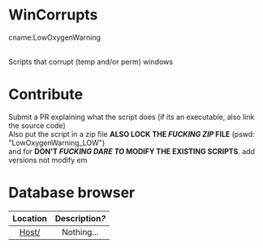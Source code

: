 # WinCorrupts

cname:LowOxygenWarning<br><br>

Scripts that corrupt (temp and/or perm) windows

# Contribute

Submit a PR explaining what the script does (if its an executable, also link the source code)<br>
Also put the script in a zip file **ALSO LOCK THE _FUCKING ZIP_ FILE** (pswd: "LowOxygenWarning_LOW")<br>
and for **DON'T _FUCKING DARE TO_ MODIFY THE EXISTING SCRIPTS**. add versions not modify em

# Database browser

| Location | Description<i>?<i/> |
| :------: | :------------: |
| [Host/](https://github.com/Mr-Death-Force-specialChat/WinCorrupts) | Nothing... |
